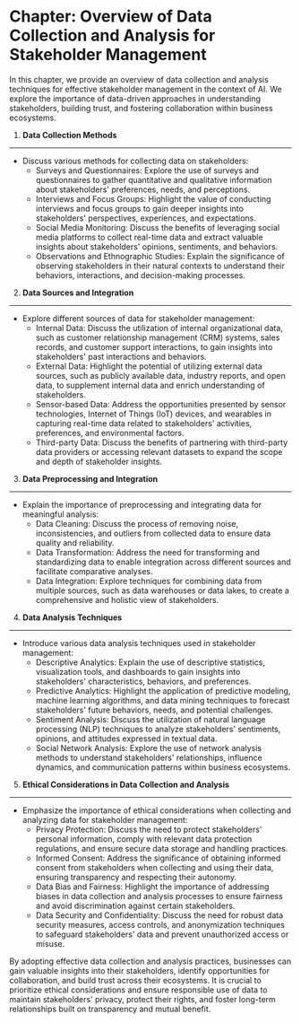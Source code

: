 Chapter: Overview of Data Collection and Analysis for Stakeholder Management
============================================================================

In this chapter, we provide an overview of data collection and analysis techniques for effective stakeholder management in the context of AI. We explore the importance of data-driven approaches in understanding stakeholders, building trust, and fostering collaboration within business ecosystems.

1. **Data Collection Methods**
------------------------------

* Discuss various methods for collecting data on stakeholders:
  * Surveys and Questionnaires: Explore the use of surveys and questionnaires to gather quantitative and qualitative information about stakeholders' preferences, needs, and perceptions.
  * Interviews and Focus Groups: Highlight the value of conducting interviews and focus groups to gain deeper insights into stakeholders' perspectives, experiences, and expectations.
  * Social Media Monitoring: Discuss the benefits of leveraging social media platforms to collect real-time data and extract valuable insights about stakeholders' opinions, sentiments, and behaviors.
  * Observations and Ethnographic Studies: Explain the significance of observing stakeholders in their natural contexts to understand their behaviors, interactions, and decision-making processes.

2. **Data Sources and Integration**
-----------------------------------

* Explore different sources of data for stakeholder management:
  * Internal Data: Discuss the utilization of internal organizational data, such as customer relationship management (CRM) systems, sales records, and customer support interactions, to gain insights into stakeholders' past interactions and behaviors.
  * External Data: Highlight the potential of utilizing external data sources, such as publicly available data, industry reports, and open data, to supplement internal data and enrich understanding of stakeholders.
  * Sensor-based Data: Address the opportunities presented by sensor technologies, Internet of Things (IoT) devices, and wearables in capturing real-time data related to stakeholders' activities, preferences, and environmental factors.
  * Third-party Data: Discuss the benefits of partnering with third-party data providers or accessing relevant datasets to expand the scope and depth of stakeholder insights.

3. **Data Preprocessing and Integration**
-----------------------------------------

* Explain the importance of preprocessing and integrating data for meaningful analysis:
  * Data Cleaning: Discuss the process of removing noise, inconsistencies, and outliers from collected data to ensure data quality and reliability.
  * Data Transformation: Address the need for transforming and standardizing data to enable integration across different sources and facilitate comparative analyses.
  * Data Integration: Explore techniques for combining data from multiple sources, such as data warehouses or data lakes, to create a comprehensive and holistic view of stakeholders.

4. **Data Analysis Techniques**
-------------------------------

* Introduce various data analysis techniques used in stakeholder management:
  * Descriptive Analytics: Explain the use of descriptive statistics, visualization tools, and dashboards to gain insights into stakeholders' characteristics, behaviors, and preferences.
  * Predictive Analytics: Highlight the application of predictive modeling, machine learning algorithms, and data mining techniques to forecast stakeholders' future behaviors, needs, and potential challenges.
  * Sentiment Analysis: Discuss the utilization of natural language processing (NLP) techniques to analyze stakeholders' sentiments, opinions, and attitudes expressed in textual data.
  * Social Network Analysis: Explore the use of network analysis methods to understand stakeholders' relationships, influence dynamics, and communication patterns within business ecosystems.

5. **Ethical Considerations in Data Collection and Analysis**
-------------------------------------------------------------

* Emphasize the importance of ethical considerations when collecting and analyzing data for stakeholder management:
  * Privacy Protection: Discuss the need to protect stakeholders' personal information, comply with relevant data protection regulations, and ensure secure data storage and handling practices.
  * Informed Consent: Address the significance of obtaining informed consent from stakeholders when collecting and using their data, ensuring transparency and respecting their autonomy.
  * Data Bias and Fairness: Highlight the importance of addressing biases in data collection and analysis processes to ensure fairness and avoid discrimination against certain stakeholders.
  * Data Security and Confidentiality: Discuss the need for robust data security measures, access controls, and anonymization techniques to safeguard stakeholders' data and prevent unauthorized access or misuse.

By adopting effective data collection and analysis practices, businesses can gain valuable insights into their stakeholders, identify opportunities for collaboration, and build trust across their ecosystems. It is crucial to prioritize ethical considerations and ensure responsible use of data to maintain stakeholders' privacy, protect their rights, and foster long-term relationships built on transparency and mutual benefit.
